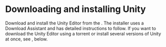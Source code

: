 # Downloading and installing Unity

Download and install the Unity Editor from the . 
The installer uses a Download Assistant and has detailed instructions to follow. If you want to download the Unity Editor using a torrent or install several versions of Unity at once, see , below.

